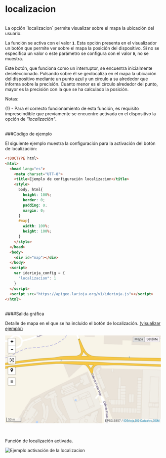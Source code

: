 # localizacion
</br>
La opción `localizacion` permite visualizar sobre el mapa la ubicación del usuario.

La función se activa con el valor **`1`**. Esta opción presenta en el visualizador un botón que permite ver sobre el mapa la posición del dispositivo. Si no se especifica un valor o este parámetro se configura con el valor **`0`**, no se muestra.

Este botón, que funciona como un interruptor, se encuentra inicialmente deseleccionado. Pulsando sobre él se geolocaliza en el mapa la ubicación del dispositivo mediante un punto azul y un círculo a su alrededor que informa sobre la precisión. Cuanto menor es el círculo alrededor del punto, mayor es la precisión con la que se ha calculado la posición.

Notas:

(1) - Para el correcto funcionamiento de esta función, es requisito imprescindible que previamente se encuentre activada en el dispositivo la opción de *"localización"*.

</br>
###Código de ejemplo
</br>

El siguiente ejemplo muestra la configuración para la activación del botón de localización:

```html
<!DOCTYPE html>
<html>
  <head lang="es">
    <meta charset="UTF-8">
    <title>Ejemplo de configuración localizacion</title>
    <style>
      body, html{
        height: 100%;
        border: 0;
        padding: 0;
        margin: 0;
      }
      #map{
        width: 100%;
        height: 100%;
      }
    </style>
  </head>
  <body>
    <div id="map"></div>
  </body>
  <script>
    var iderioja_config = {
      "localizacion": 1
    }
  </script>
  <script src="https://apigeo.larioja.org/v1/iderioja.js"></script>
</html>
```

</br>
####Salida gráfica
</br>

Detalle de mapa en el que se ha incluido el botón de localización.  [(visualizar ejemplo)](https://iderioja.github.io/doc_api_iderioja/ejemplo_opcion_localizacion)

![Ejemplo opción localización](/img/opciones_localizacion_salida_grafica_01.jpg "Ejemplo opción localización")

</br>

Función de localización activada.

![Ejemplo activación de la localizacion](/img/opciones_localización_salida_grafica_02.jpg "Ejemplo activación de la localizacion")
